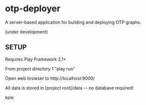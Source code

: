otp-deployer
============

A server-based application for building and deploying OTP graphs.

(under development)


SETUP
-----
 
 Requires Play Framework 2.1+
 
 From project directory 
 1 "play run"
 
 Open web browser to http://localhost:9000/
 
 
All data is stored in [project root]/data -- no database required!


kpw

